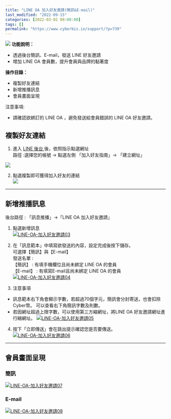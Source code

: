 ```yaml
---
title: "LINE OA 加入好友邀請(簡訊&E-mail)"
last_modified: "2022-09-15"
categories: [2022-03-02 09:00:00]
tags: []
permalink: "https://www.cyberbiz.io/support/?p=739"
---
```


![](https://www.cyberbiz.io/support/wp-content/uploads/企業版.png) **功能說明：**  

* 透過後台簡訊、E-mail，發送 LINE 好友邀請
* 增加 LINE OA 會員數，提升會員與品牌的黏著度

**操作目錄：**

* 複製好友連結 
* 新增推播訊息
* 會員畫面呈現

注意事項:  

* 請確認欲綁訂的 LINE OA ，避免發送給會員錯誤的 LINE OA 好友邀請。



## 複製好友連結

1. 進入 [ LINE 後台 ](https://manager.line.biz/)後，依照指示點選網址  
路徑 :選擇您的帳號 → 點選左側 「加入好友指南」→ 「建立網址」  

[![](https://www.cyberbiz.io/support/wp-content/uploads/LINE-OA-加入好友邀請01.png)](https://www.cyberbiz.io/support/wp-content/uploads/LINE-OA-加入好友邀請01.png)  


2. 點選複製即可獲得加入好友的連結  
[![](https://www.cyberbiz.io/support/wp-content/uploads/LINE-OA-加入好友邀請02.png)](https://www.cyberbiz.io/support/wp-content/uploads/LINE-OA-加入好友邀請02.png)  

* * *

## 新增推播訊息

後台路徑 : 「訊息推播」→「LINE OA 加入好友邀請」  


1. 點選新增訊息  
[![LINE-OA-加入好友邀請03](https://www.cyberbiz.io/support/wp-content/uploads/LINE-OA-加入好友邀請03.png)](https://www.cyberbiz.io/support/wp-content/uploads/LINE-OA-加入好友邀請03.png)  


2. 在「訊息範本」中填寫欲發送的內容，設定完成後按下儲存。  
可選擇【簡訊】與【E-mail】  
發送名單 :  
【簡訊】 : 有填手機欄位且尚未綁定 LINE OA 的會員  
【E-mail】 : 有填寫E-mail且尚未綁定 LINE OA 的會員  
[![LINE-OA-加入好友邀請04](https://www.cyberbiz.io/support/wp-content/uploads/LINE-OA-加入好友邀請04.png)](https://www.cyberbiz.io/support/wp-content/uploads/LINE-OA-加入好友邀請04.png)  



3. 注意事項
* 訊息範本右下角會顯示字數，若超過70個字元，簡訊會分封寄送，也會扣除Cyber幣。 可以查看右下角簡訊字數及則數。
* 若因網址超過上限字數，可以使用第三方縮網址，將LINE OA 好友邀請網址進行縮網址。
[![LINE-OA-加入好友邀請05](https://www.cyberbiz.io/support/wp-content/uploads/LINE-OA-加入好友邀請05.png)](https://www.cyberbiz.io/support/wp-content/uploads/LINE-OA-加入好友邀請05.png)  



4. 按下「立即傳送」會在跳出提示確認您是否要傳送。  
[![LINE-OA-加入好友邀請06](https://www.cyberbiz.io/support/wp-content/uploads/LINE-OA-加入好友邀請06.png)](https://www.cyberbiz.io/support/wp-content/uploads/LINE-OA-加入好友邀請06.png)  

* * *

## 會員畫面呈現

### 簡訊

[![LINE-OA-加入好友邀請07](https://www.cyberbiz.io/support/wp-content/uploads/LINE-OA-加入好友邀請07.png)](https://www.cyberbiz.io/support/wp-content/uploads/LINE-OA-加入好友邀請07.png)  


### E-mail

[![LINE-OA-加入好友邀請08](https://www.cyberbiz.io/support/wp-content/uploads/LINE-OA-加入好友邀請08.png)](https://www.cyberbiz.io/support/wp-content/uploads/LINE-OA-加入好友邀請08.png)  


